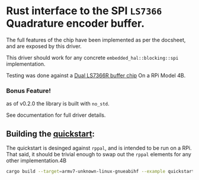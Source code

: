 # Rust interface to the SPI `LS7366` Quadrature encoder buffer.

The full features of the chip have been implemented as per the docsheet, and are exposed by this driver.

This driver should work for any concrete `embedded_hal::blocking::spi` implementation.

Testing was done against a [Dual LS7366R buffer chip](https://www.superdroidrobots.com/shop/item.aspx/dual-ls7366r-quadrature-encoder-buffer/1523/)
On a RPi Model 4B.

### Bonus Feature!
as of v0.2.0 the library is built with `no_std`.

See documentation for full driver details.

## Building the [quickstart](./examples/quickstart.rs):

The quickstart is desinged against `rppal`, and is intended to be run on a RPi.
That said, it should be trivial enough to swap out the `rppal` elements for any other implementation.4B

```bash
cargo build --target=armv7-unknown-linux-gnueabihf --example quickstart
```